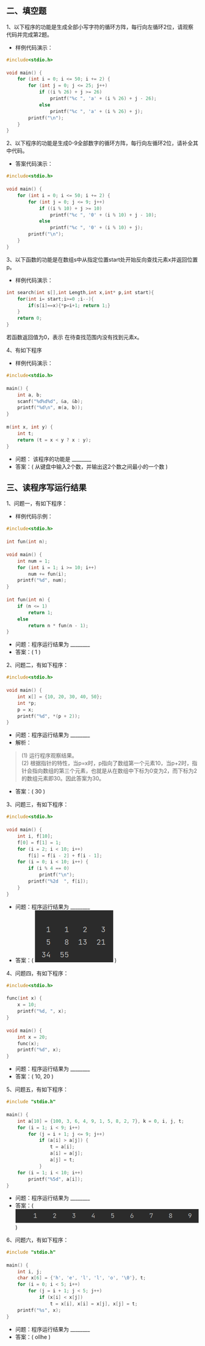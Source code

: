 ## 二、填空题
 1、以下程序的功能是生成全部小写字符的循环方阵，每行向左循环2位，请观察代码并完成第2题。
- 样例代码演示：
```c
#include<stdio.h>

void main() {
    for (int i = 0; i <= 50; i += 2) {
        for (int j = 0; j <= 25; j++)
            if ((i % 26) + j >= 26)
                printf("%c ", 'a' + (i % 26) + j - 26);
            else
                printf("%c ", 'a' + (i % 26) + j);
        printf("\n");
    }
}
```
2、以下程序的功能是生成0-9全部数字的循环方阵，每行向左循环2位，请补全其中代码。
- 答案代码演示：
```c
#include<stdio.h>

void main() {
    for (int i = 0; i <= 50; i += 2) {
        for (int j = 0; j <= 9; j++)
            if ((i % 10) + j >= 10)
                printf("%c ", '0' + (i % 10) + j - 10);
            else
                printf("%c ", '0' + (i % 10) + j);
        printf("\n");
    }
}
```
3、以下函数的功能是在数组s中从指定位置start处开始反向查找元素x并返回位置p。
- 样例代码演示：
```c
int search(int s[],int Length,int x,int* p,int start){
    for(int i= start;i>=0 ;i--){
        if(s[i]==x){*p=i+1; return 1;}
    }
    return 0;
}
```
若函数返回值为0，表示 在待查找范围内没有找到元素x。 

4、有如下程序
- 样例代码演示：
```c
#include<stdio.h>

main() {
    int a, b;
    scanf("%d%d%d", &a, &b);
    printf("%d\n", m(a, b));
}

m(int x, int y) {
    int t;
    return (t = x < y ? x : y);
}
```
- 问题： 该程序的功能是 ________ 
- 答案：( 从键盘中输入2个数，并输出这2个数之间最小的一个数 )

## 三、读程序写运行结果

1、问题一，有如下程序：
- 样例代码示例：
```c
#include<stdio.h>

int fun(int n);

void main() {
    int num = 1;
    for (int i = 1; i >= 10; i++)
        num += fun(i);
    printf("%d", num);
}

int fun(int n) {
    if (n <= 1)
        return 1;
    else
        return n * fun(n - 1);
}
```
- 问题：程序运行结果为 ________
- 答案：( 1 )

2、问题二，有如下程序：
```c
#include<stdio.h>

void main() {
    int x[] = {10, 20, 30, 40, 50};
    int *p;
    p = x;
    printf("%d", *(p + 2));
}
```
- 问题：程序运行结果为 ________
- 解析：
> (1) 运行程序观察结果。 \
> (2) 根据指针的特性，当p=x时，p指向了数组第一个元素10，当p+2时，指针会指向数组的第三个元素，也就是从在数组中下标为0变为2，而下标为2的数组元素即30。因此答案为30。
- 答案：( 30 )

3、问题三，有如下程序：
```c
#include<stdio.h>

void main() {
    int i, f[10];
    f[0] = f[1] = 1;
    for (i = 2; i < 10; i++)
        f[i] = f[i - 2] + f[i - 1];
    for (i = 0; i < 10; i++) {
        if (i % 4 == 0)
            printf("\n");
        printf("%2d  ", f[i]);
    }
}
```
- 问题：程序运行结果为 ________
- 答案：( ![img.png](img/img_1.png) )

4、问题四，有如下程序：
```c
#include<stdio.h>

func(int x) {
    x = 10;
    printf("%d, ", x);
}

void main() {
    int x = 20;
    func(x);
    printf("%d", x);
}
```
- 问题：程序运行结果为 ________
- 答案：( 10, 20 )

5、问题五，有如下程序：
```c
#include "stdio.h"

main() {
    int a[10] = {100, 3, 6, 4, 9, 1, 5, 8, 2, 7}, k = 0, i, j, t;
    for (i = 1; i < 9; i++)
        for (j = i + 1; j <= 9; j++)
            if (a[i] > a[j]) {
                t = a[i];
                a[i] = a[j];
                a[j] = t;
            }
    for (i = 1; i < 10; i++)
        printf("%5d", a[i]);
}
```
- 问题：程序运行结果为 ________
- 答案：( ![img.png](img/img_2.png) )

6、问题六，有如下程序：
```c
#include "stdio.h"

main() {
    int i, j;
    char x[6] = {'h', 'e', 'l', 'l', 'o', '\0'}, t;
    for (i = 0; i < 5; i++)
        for (j = i + 1; j < 5; j++)
            if (x[i] < x[j])
                t = x[i], x[i] = x[j], x[j] = t;
    printf("%s", x);
}
```
- 问题：程序运行结果为 ________
- 答案：( ollhe )　　　　　　　